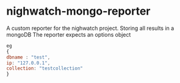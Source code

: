 # nighwatch-mongo-reporter
A custom reporter for the nighwatch project. Storing all results in a mongoDB
The reporter expects an options object
```javascript
eg
{
dbname : "test",
ip: "127.0.0.1",
collection: "testcollection"
}
```
